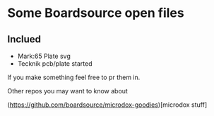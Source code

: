 # Some Boardsource open files

## Inclued
* Mark:65 Plate svg
* Tecknik pcb/plate started 


If you make something feel free to pr them in. 

Other repos you may want to know about 

(https://github.com/boardsource/microdox-goodies)[microdox stuff]

